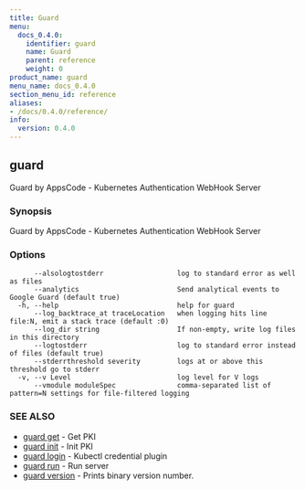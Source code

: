 ```yaml
---
title: Guard
menu:
  docs_0.4.0:
    identifier: guard
    name: Guard
    parent: reference
    weight: 0
product_name: guard
menu_name: docs_0.4.0
section_menu_id: reference
aliases:
- /docs/0.4.0/reference/
info:
  version: 0.4.0
---
```


## guard

Guard by AppsCode - Kubernetes Authentication WebHook Server

### Synopsis

Guard by AppsCode - Kubernetes Authentication WebHook Server

### Options

```
      --alsologtostderr                  log to standard error as well as files
      --analytics                        Send analytical events to Google Guard (default true)
  -h, --help                             help for guard
      --log_backtrace_at traceLocation   when logging hits line file:N, emit a stack trace (default :0)
      --log_dir string                   If non-empty, write log files in this directory
      --logtostderr                      log to standard error instead of files (default true)
      --stderrthreshold severity         logs at or above this threshold go to stderr
  -v, --v Level                          log level for V logs
      --vmodule moduleSpec               comma-separated list of pattern=N settings for file-filtered logging
```

### SEE ALSO

* [guard get](/docs/0.4.0/reference/guard_get)	 - Get PKI
* [guard init](/docs/0.4.0/reference/guard_init)	 - Init PKI
* [guard login](/docs/0.4.0/reference/guard_login)	 - Kubectl credential plugin
* [guard run](/docs/0.4.0/reference/guard_run)	 - Run server
* [guard version](/docs/0.4.0/reference/guard_version)	 - Prints binary version number.

